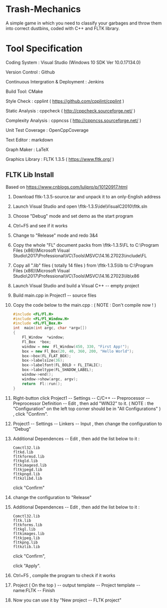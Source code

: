 # Trash-Mechanics
A simple game in which you need to classify your garbages and throw them into correct dustbins, coded with C++ and FLTK library.

# Tool Specification
Coding System : Visual Studio (Windows 10 SDK Ver 10.0.17134.0) 

Version Control : Github

Continuous Intergration & Deployment : Jenkins

Build Tool: CMake

Style Check : cpplint ( https://github.com/cpplint/cpplint )

Static Analysis : cppcheck ( http://cppcheck.sourceforge.net/ ) 

Complexity Analysis : cppncss ( http://cppncss.sourceforge.net/ )

Unit Test Coverage : OpenCppCoverage 

Text Editor : markdown

Graph Maker : LaTeX 

Graphics Library : FLTK 1.3.5 ( https://www.fltk.org/ )

## FLTK Lib Install

Based on https://www.cnblogs.com/lulipro/p/10120917.html

1. Download fltk-1.3.5-source.tar and  unpack it to an only-English address

2. Launch Visual Studio and open \fltk-1.3.5\ide\VisualC2010\fltk.sln 

3. Choose "Debug" mode and set demo as the start program

4. Ctrl+F5 and see if it works

5. Change to "Release" mode and redo 3&4

6. Copy the whole "FL" document packs from \fltk-1.3.5\FL to C:\Program Files (x86)\Microsoft Visual Studio\2017\Professional\VC\Tools\MSVC\14.16.27023\include\FL

7. Copy all ".lib" files ( totally 14 files ) from \fltk-1.3.5\lib to C:\Program Files (x86)\Microsoft Visual Studio\2017\Professional\VC\Tools\MSVC\14.16.27023\lib\x86

8. Launch Visual Studio and build a Visual C++ -- empty project

9. Build main.cpp in Project1 -- source files 

10. Copy the code below to the main.cpp : ( NOTE : Don't compile now ! )

    ```c++
    #include <FL/Fl.H>
    #include <FL/Fl_Window.H>
    #include <FL/Fl_Box.H>
    int  main(int argc, char *argv[])
    {
    	Fl_Window  *window;
    	Fl_Box  *box;
    	window = new  Fl_Window(450, 330, "First App!");
    	box = new Fl_Box(20, 40, 360, 200, "Hello World");
    	box->box(FL_FLAT_BOX);
    	box->labelsize(36);                   
    	box->labelfont(FL_BOLD + FL_ITALIC);  
    	box->labeltype(FL_SHADOW_LABEL);      
    	window->end();
    	window->show(argc, argv);
    	return  Fl::run();
    }
    ```

11. Right-button click Project1 -- Settings -- C/C++ -- Preprocessor -- Preprocessor Definition -- Edit , then add "WIN32" to it. ( NOTE : the "Configuration" on the left top corner should be in "All Configurations" ) , click "Confirm".

12. Project1 -- Settings -- Linkers -- Input , then change the configuration to "Debug"

13. Additional Dependences -- Edit , then add the list below to it :

    ```
    Comctl32.lib
    fltkd.lib
    fltkformsd.lib
    fltkgld.lib
    fltkimagesd.lib
    fltkjpegd.lib
    fltkpngd.lib
    fltkzlibd.lib
    ```

    click "Confirm"

14. change the configuration to "Release" 

15. Additional Dependences -- Edit , then add the list below to it :

    ```
    Comctl32.lib
    fltk.lib
    fltkforms.lib
    fltkgl.lib
    fltkimages.lib
    fltkjpeg.lib
    fltkpng.lib
    fltkzlib.lib
    ```

    click "Confirm",

    click "Apply".

16. Ctrl+F5 , compile the program to check if it works
17. Project ( On the top ) -- output template -- Project template -- name:FLTK -- Finish
18. Now you can use it by "New project -- FLTK project"


